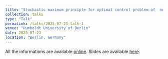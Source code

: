 ```yaml
---
title: "Stochastic maximum principle for optimal control problem of  non exchangeable mean field systems with application to the L-Q case"
collection: talks
type: "Talk"
permalink: /talks/2025-07-23-talk-1
venue: "Humboldt University of Berlin"
date: 2025-07-23
location: "Berlin, Germany"
---
```


All the informations are available [online](https://sites.google.com/view/mean-field-games-n-application/home?authuser=0). Slides are available [here](https://samymekk.github.io/files/Talks/Berlin/Slides-NEMFC-Berlin.pdf).
